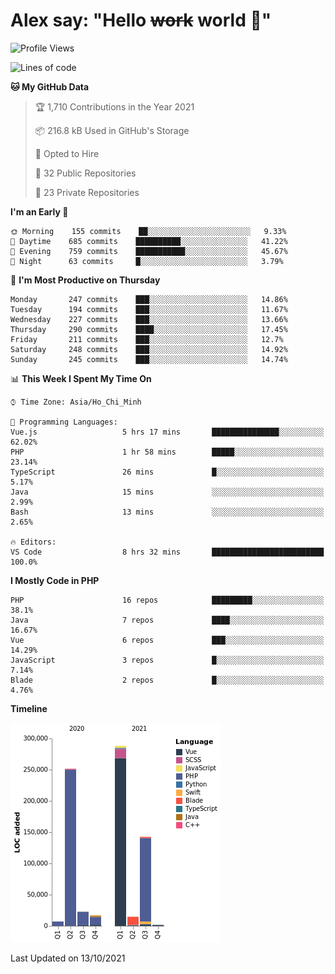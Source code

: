 # Alex say: "Hello ~~work~~ world 🐾"

<!--START_SECTION:waka-->
![Profile Views](http://img.shields.io/badge/Profile%20Views-49-blue)

![Lines of code](https://img.shields.io/badge/From%20Hello%20World%20I%27ve%20Written-745482%20lines%20of%20code-blue)

**🐱 My GitHub Data** 

> 🏆 1,710 Contributions in the Year 2021
 > 
> 📦 216.8 kB Used in GitHub's Storage 
 > 
> 💼 Opted to Hire
 > 
> 📜 32 Public Repositories 
 > 
> 🔑 23 Private Repositories  
 > 
**I'm an Early 🐤** 

```text
🌞 Morning    155 commits    ██░░░░░░░░░░░░░░░░░░░░░░░   9.33% 
🌆 Daytime    685 commits    ██████████░░░░░░░░░░░░░░░   41.22% 
🌃 Evening    759 commits    ███████████░░░░░░░░░░░░░░   45.67% 
🌙 Night      63 commits     █░░░░░░░░░░░░░░░░░░░░░░░░   3.79%

```
📅 **I'm Most Productive on Thursday** 

```text
Monday       247 commits    ███░░░░░░░░░░░░░░░░░░░░░░   14.86% 
Tuesday      194 commits    ███░░░░░░░░░░░░░░░░░░░░░░   11.67% 
Wednesday    227 commits    ███░░░░░░░░░░░░░░░░░░░░░░   13.66% 
Thursday     290 commits    ████░░░░░░░░░░░░░░░░░░░░░   17.45% 
Friday       211 commits    ███░░░░░░░░░░░░░░░░░░░░░░   12.7% 
Saturday     248 commits    ███░░░░░░░░░░░░░░░░░░░░░░   14.92% 
Sunday       245 commits    ███░░░░░░░░░░░░░░░░░░░░░░   14.74%

```


📊 **This Week I Spent My Time On** 

```text
⌚︎ Time Zone: Asia/Ho_Chi_Minh

💬 Programming Languages: 
Vue.js                   5 hrs 17 mins       ███████████████░░░░░░░░░░   62.02% 
PHP                      1 hr 58 mins        █████░░░░░░░░░░░░░░░░░░░░   23.14% 
TypeScript               26 mins             █░░░░░░░░░░░░░░░░░░░░░░░░   5.17% 
Java                     15 mins             ░░░░░░░░░░░░░░░░░░░░░░░░░   2.99% 
Bash                     13 mins             ░░░░░░░░░░░░░░░░░░░░░░░░░   2.65%

🔥 Editors: 
VS Code                  8 hrs 32 mins       █████████████████████████   100.0%

```

**I Mostly Code in PHP** 

```text
PHP                      16 repos            █████████░░░░░░░░░░░░░░░░   38.1% 
Java                     7 repos             ████░░░░░░░░░░░░░░░░░░░░░   16.67% 
Vue                      6 repos             ███░░░░░░░░░░░░░░░░░░░░░░   14.29% 
JavaScript               3 repos             █░░░░░░░░░░░░░░░░░░░░░░░░   7.14% 
Blade                    2 repos             █░░░░░░░░░░░░░░░░░░░░░░░░   4.76%

```


**Timeline**

![Chart not found](https://raw.githubusercontent.com/alexzvn/alexzvn/main/charts/bar_graph.png) 


 Last Updated on 13/10/2021
<!--END_SECTION:waka-->

